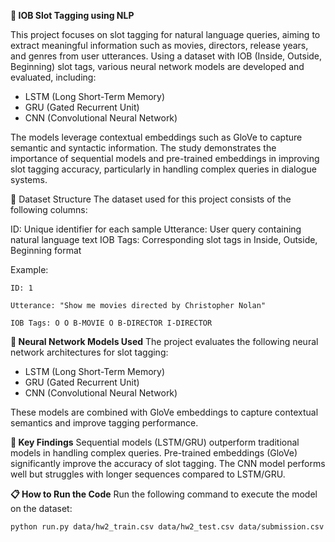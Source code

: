 **🧩 IOB Slot Tagging using NLP**

This project focuses on slot tagging for natural language queries, aiming to extract meaningful information such as movies, directors, release years, and genres from user utterances. Using a dataset with IOB (Inside, Outside, Beginning) slot tags, various neural network models are developed and evaluated, including:

- LSTM (Long Short-Term Memory)
- GRU (Gated Recurrent Unit)
- CNN (Convolutional Neural Network)

The models leverage contextual embeddings such as GloVe to capture semantic and syntactic information. The study demonstrates the importance of sequential models and pre-trained embeddings in improving slot tagging accuracy, particularly in handling complex queries in dialogue systems.

📂 Dataset Structure
The dataset used for this project consists of the following columns:

ID: Unique identifier for each sample
Utterance: User query containing natural language text
IOB Tags: Corresponding slot tags in Inside, Outside, Beginning format

Example:

`ID: 1` 

`Utterance: "Show me movies directed by Christopher Nolan"` 

`IOB Tags: O O B-MOVIE O B-DIRECTOR I-DIRECTOR`

**🚀 Neural Network Models Used**
The project evaluates the following neural network architectures for slot tagging:

- LSTM (Long Short-Term Memory)
- GRU (Gated Recurrent Unit)
- CNN (Convolutional Neural Network)

These models are combined with GloVe embeddings to capture contextual semantics and improve tagging performance.

**🧪 Key Findings**
Sequential models (LSTM/GRU) outperform traditional models in handling complex queries.
Pre-trained embeddings (GloVe) significantly improve the accuracy of slot tagging.
The CNN model performs well but struggles with longer sequences compared to LSTM/GRU.


**📋 How to Run the Code**
Run the following command to execute the model on the dataset:


`python run.py data/hw2_train.csv data/hw2_test.csv data/submission.csv`